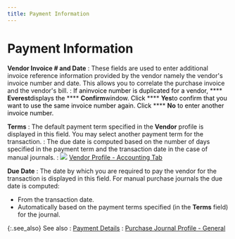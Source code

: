 ```yaml
---
title: Payment Information
---
```


# Payment Information


**Vendor Invoice # and Date**
: These fields are used to enter additional invoice  reference information provided by the vendor namely the vendor's invoice  number and date. This allows you to correlate the purchase invoice and  the vendor's bill.
: <font color="#000000" class="hcp1">If</font> <font color="#000000" class="hcp1">an</font><font color="#000000" class="hcp1">invoice number</font> <font color="#000000" class="hcp1">is duplicated 
 for a</font> <font color="#000000" class="hcp1">vendor,</font> **** **Everest**<font color="#000000" class="hcp1">displays the</font> **** **Confirm**<font color="#000000" class="hcp1">window. Click</font> **** **Yes**<font color="#000000" class="hcp1">to confirm that you want to use the same invoice 
 number again. Click</font> **** **No** <font color="#000000" class="hcp1">to enter another invoice number.</font>


**Terms**
: The default payment term specified in the **Vendor** profile is displayed in this  field. You may select another payment term for the transaction.
: The due date is computed based on the number of  days specified in the payment term and the transaction date in the case  of manual journals.
: ![]({{site.acc_baseurl}}/img/lens.gif) [Vendor  Profile - Accounting Tab]({{site.mv_chm}}/creating/the-vendor-profile-accounting/accounting_the_vendor_profile_accounting_accounting.html)


**Due Date**
: The date by which you are required to pay the vendor  for the transaction is displayed in this field. For manual purchase journals  the due date is computed:

- From the transaction  date.
- Automatically  based on the payment terms specified (in the **Terms** field) for the journal.



{:.see_also}
See also
: [Payment  Details]({{site.acc_baseurl}}/misc/payment_details_manpurjrnl.html)
: [Purchase  Journal Profile - General]({{site.acc_baseurl}}/purchasing/manual-purchases/creating-a-manual-purchase-journal/purchase_journal_profile_general.html)
